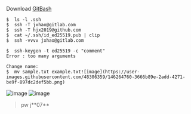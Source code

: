 Download [GitBash](https://gitforwindows.org/)

```
$  ls -l .ssh
$  ssh -T jxhao@gitlab.com
$  ssh -T hjx2019@github.com
$  cat ~/.ssh/id_ed25519.pub | clip
$  ssh -vvvv jxhao@gitlab.com

$  ssh-keygen -t ed25519 -c "comment"
Error : too many arguments

Change name: 
$  mv sample.txt example.txt![image](https://user-images.githubusercontent.com/48306359/146264760-3666b89e-2add-4271-be9f-897dc2def5bb.png)
```

![image](https://user-images.githubusercontent.com/48306359/146265403-61f84246-97bc-441e-8dbe-7897f92b6d6e.png)
![image](https://user-images.githubusercontent.com/48306359/146265842-3eaa8205-58af-4f92-86c1-66464b94cc09.png)


>pw j\*\*07*\*
